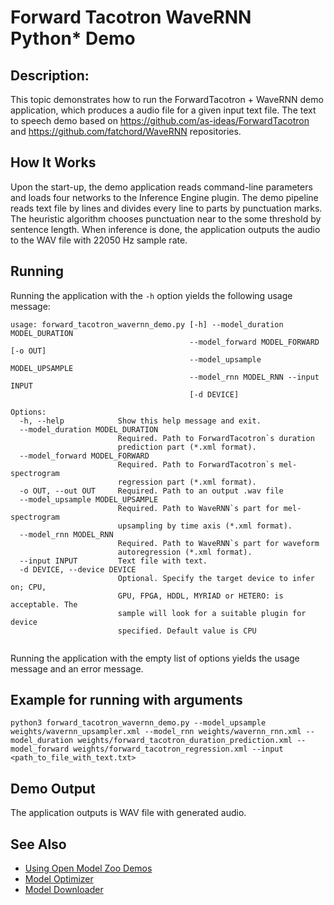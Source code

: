 # Forward Tacotron WaveRNN Python* Demo

## Description:
This topic demonstrates how to run the ForwardTacotron + WaveRNN demo application, which produces a audio file for a given input text file.
The text to speech demo based on https://github.com/as-ideas/ForwardTacotron and https://github.com/fatchord/WaveRNN repositories.

## How It Works

Upon the start-up, the demo application reads command-line parameters and loads four networks to the
Inference Engine plugin. The demo pipeline reads text file by lines and divides every line to parts by punctuation marks.
The heuristic algorithm chooses punctuation near to the some threshold by sentence length.
When inference is done, the application outputs the audio to the WAV file with 22050 Hz sample rate.

## Running

Running the application with the `-h` option yields the following usage message:

```
usage: forward_tacotron_wavernn_demo.py [-h] --model_duration MODEL_DURATION
                                        --model_forward MODEL_FORWARD [-o OUT]
                                        --model_upsample MODEL_UPSAMPLE
                                        --model_rnn MODEL_RNN --input INPUT
                                        [-d DEVICE]

Options:
  -h, --help            Show this help message and exit.
  --model_duration MODEL_DURATION
                        Required. Path to ForwardTacotron`s duration
                        prediction part (*.xml format).
  --model_forward MODEL_FORWARD
                        Required. Path to ForwardTacotron`s mel-spectrogram
                        regression part (*.xml format).
  -o OUT, --out OUT     Required. Path to an output .wav file
  --model_upsample MODEL_UPSAMPLE
                        Required. Path to WaveRNN`s part for mel-spectrogram
                        upsampling by time axis (*.xml format).
  --model_rnn MODEL_RNN
                        Required. Path to WaveRNN`s part for waveform
                        autoregression (*.xml format).
  --input INPUT         Text file with text.
  -d DEVICE, --device DEVICE
                        Optional. Specify the target device to infer on; CPU,
                        GPU, FPGA, HDDL, MYRIAD or HETERO: is acceptable. The
                        sample will look for a suitable plugin for device
                        specified. Default value is CPU


```

Running the application with the empty list of options yields the usage message and an error message.

## Example for running with arguments
```
python3 forward_tacotron_wavernn_demo.py --model_upsample weights/wavernn_upsampler.xml --model_rnn weights/wavernn_rnn.xml --model_duration weights/forward_tacotron_duration_prediction.xml --model_forward weights/forward_tacotron_regression.xml --input <path_to_file_with_text.txt>
```

## Demo Output

The application outputs is WAV file with generated audio.

## See Also

* [Using Open Model Zoo Demos](../../README.md)
* [Model Optimizer](https://docs.openvinotoolkit.org/latest/_docs_MO_DG_Deep_Learning_Model_Optimizer_DevGuide.html)
* [Model Downloader](../../../tools/downloader/README.md)
